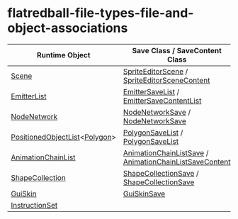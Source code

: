 # flatredball-file-types-file-and-object-associations

| Runtime Object                                                                  | Save Class / SaveContent Class                                                                           | Processor                                             | File Type |
| ------------------------------------------------------------------------------- | -------------------------------------------------------------------------------------------------------- | ----------------------------------------------------- | --------- |
| [Scene](../frb/docs/index.php)                                                  | [SpriteEditorScene](../frb/docs/index.php) / [SpriteEditorSceneContent](../frb/docs/index.php)           | [SceneFileProcessor](../frb/docs/index.php)           | .scnx     |
| [EmitterList](../frb/docs/index.php)                                            | [EmitterSaveList](../frb/docs/index.php) / [EmitterSaveContentList](../frb/docs/index.php)               | [EmitterSaveContentList](../frb/docs/index.php)       | .emix     |
| [NodeNetwork](../frb/docs/index.php)                                            | [NodeNetworkSave](../frb/docs/index.php) / [NodeNetworkSave](../frb/docs/index.php)                      | [NodeNetworkProcessor](../frb/docs/index.php)         | .nntx     |
| [PositionedObjectList](../frb/docs/index.php)<[Polygon](../frb/docs/index.php)> | [PolygonSaveList](../frb/docs/index.php) / [PolygonSaveList](../frb/docs/index.php)                      | [PolygonSaveListProcessor](../frb/docs/index.php)     | .plylstx  |
| [AnimationChainList](../frb/docs/index.php)                                     | [AnimationChainListSave](../frb/docs/index.php) / [AnimationChainListSaveContent](../frb/docs/index.php) | [AnimationChainArrayProcessor](../frb/docs/index.php) | .achx     |
| [ShapeCollection](../frb/docs/index.php)                                        | [ShapeCollectionSave](../frb/docs/index.php) / [ShapeCollectionSave](../frb/docs/index.php)              | [ShapeCollectionProcessor](../frb/docs/index.php)     | .shcx     |
| [GuiSkin](../frb/docs/index.php)                                                | [GuiSkinSave](../frb/docs/index.php)                                                                     |                                                       | .guisknx  |
| [InstructionSet](../frb/docs/index.php)                                         |                                                                                                          |                                                       | .istx     |

